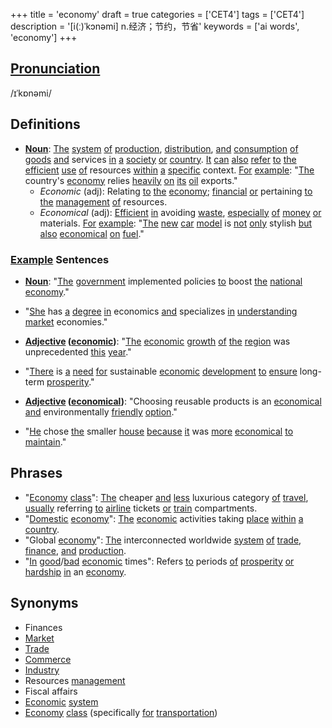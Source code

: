 +++
title = 'economy'
draft = true
categories = ['CET4']
tags = ['CET4']
description = '[i(ː)ˈkɔnəmi] n.经济；节约，节省'
keywords = ['ai words', 'economy']
+++

## [Pronunciation](/post/pronunciation/)
/ɪˈkɒnəmi/

## Definitions
- **[Noun](/post/noun/)**: [The](/post/the/) [system](/post/system/) [of](/post/of/) [production](/post/production/), [distribution](/post/distribution/), [and](/post/and/) [consumption](/post/consumption/) [of](/post/of/) [goods](/post/goods/) [and](/post/and/) services [in](/post/in/) [a](/post/a/) [society](/post/society/) [or](/post/or/) [country](/post/country/). [It](/post/it/) [can](/post/can/) [also](/post/also/) [refer](/post/refer/) [to](/post/to/) [the](/post/the/) [efficient](/post/efficient/) [use](/post/use/) [of](/post/of/) resources [within](/post/within/) [a](/post/a/) [specific](/post/specific/) context. [For](/post/for/) [example](/post/example/): "[The](/post/the/) country's [economy](/post/economy/) relies [heavily](/post/heavily/) [on](/post/on/) [its](/post/its/) [oil](/post/oil/) exports."
  - _Economic_ (adj): Relating [to](/post/to/) [the](/post/the/) [economy](/post/economy/); [financial](/post/financial/) [or](/post/or/) pertaining [to](/post/to/) [the](/post/the/) [management](/post/management/) [of](/post/of/) resources.
  - _Economical_ (adj): [Efficient](/post/efficient/) [in](/post/in/) avoiding [waste](/post/waste/), [especially](/post/especially/) [of](/post/of/) [money](/post/money/) [or](/post/or/) materials. [For](/post/for/) [example](/post/example/): "[The](/post/the/) [new](/post/new/) [car](/post/car/) [model](/post/model/) is [not](/post/not/) [only](/post/only/) stylish [but](/post/but/) [also](/post/also/) [economical](/post/economical/) [on](/post/on/) [fuel](/post/fuel/)."

### [Example](/post/example/) Sentences
- **[Noun](/post/noun/)**: "[The](/post/the/) [government](/post/government/) implemented policies [to](/post/to/) boost [the](/post/the/) [national](/post/national/) [economy](/post/economy/)."
- "[She](/post/she/) has [a](/post/a/) [degree](/post/degree/) [in](/post/in/) economics [and](/post/and/) specializes [in](/post/in/) [understanding](/post/understanding/) [market](/post/market/) economies."

- **[Adjective](/post/adjective/) ([economic](/post/economic/))**: "[The](/post/the/) [economic](/post/economic/) [growth](/post/growth/) [of](/post/of/) [the](/post/the/) [region](/post/region/) was unprecedented [this](/post/this/) [year](/post/year/)."
- "[There](/post/there/) is [a](/post/a/) [need](/post/need/) [for](/post/for/) sustainable [economic](/post/economic/) [development](/post/development/) [to](/post/to/) [ensure](/post/ensure/) long-term [prosperity](/post/prosperity/)."

- **[Adjective](/post/adjective/) ([economical](/post/economical/))**: "Choosing reusable products is an [economical](/post/economical/) [and](/post/and/) environmentally [friendly](/post/friendly/) [option](/post/option/)."
- "[He](/post/he/) chose [the](/post/the/) smaller [house](/post/house/) [because](/post/because/) [it](/post/it/) was [more](/post/more/) [economical](/post/economical/) [to](/post/to/) [maintain](/post/maintain/)."

## Phrases
- "[Economy](/post/economy/) [class](/post/class/)": [The](/post/the/) cheaper [and](/post/and/) [less](/post/less/) luxurious category [of](/post/of/) [travel](/post/travel/), [usually](/post/usually/) referring [to](/post/to/) [airline](/post/airline/) tickets [or](/post/or/) [train](/post/train/) compartments.
- "[Domestic](/post/domestic/) [economy](/post/economy/)": [The](/post/the/) [economic](/post/economic/) activities taking [place](/post/place/) [within](/post/within/) [a](/post/a/) [country](/post/country/).
- "Global [economy](/post/economy/)": [The](/post/the/) interconnected worldwide [system](/post/system/) [of](/post/of/) [trade](/post/trade/), [finance](/post/finance/), [and](/post/and/) [production](/post/production/).
- "[In](/post/in/) [good](/post/good/)/[bad](/post/bad/) [economic](/post/economic/) times": Refers [to](/post/to/) periods [of](/post/of/) [prosperity](/post/prosperity/) [or](/post/or/) [hardship](/post/hardship/) [in](/post/in/) an [economy](/post/economy/).

## Synonyms
- Finances
- [Market](/post/market/)
- [Trade](/post/trade/)
- [Commerce](/post/commerce/)
- [Industry](/post/industry/)
- Resources [management](/post/management/)
- Fiscal affairs
- [Economic](/post/economic/) [system](/post/system/)
- [Economy](/post/economy/) [class](/post/class/) (specifically [for](/post/for/) [transportation](/post/transportation/))

